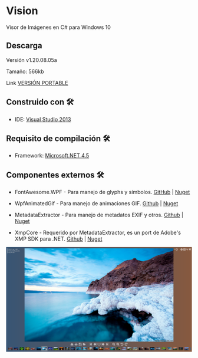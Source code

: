 # Vision
Visor de Imágenes en C# para Windows 10

## Descarga
Versión v1.20.08.05a

Tamaño: 566kb

Link [VERSIÓN PORTABLE](https://github.com/LeodevCL/Vision/raw/master/Vision_1_20_08_5.zip)

## Construido con 🛠️

* IDE: [Visual Studio 2013](https://visualstudio.microsoft.com/es/)

## Requisito de compilación 🛠️

* Framework: [Microsoft.NET 4.5](https://www.microsoft.com/es-cl/download/details.aspx?id=30653)

## Componentes externos 🛠️

* FontAwesome.WPF - Para manejo de glyphs y símbolos. [GitHub](https://github.com/charri/Font-Awesome-WPF) | [Nuget](https://www.nuget.org/packages/FontAwesome.WPF/)

* WpfAnimatedGif - Para manejo de animaciones GIF. [Github](https://github.com/XamlAnimatedGif/WpfAnimatedGif) | [Nuget](https://www.nuget.org/packages/WpfAnimatedGif)

* MetadataExtractor - Para manejo de metadatos EXIF y otros. [Github](https://github.com/drewnoakes/metadata-extractor-dotnet) | [Nuget](https://www.nuget.org/packages/MetadataExtractor/)

* XmpCore - Requerido por MetadataExtractor, es un port de Adobe's XMP SDK para .NET. [Github](https://github.com/drewnoakes/xmp-core-dotnet/) | [Nuget](https://www.nuget.org/packages/XmpCore/)

![Vision MainWindow](https://raw.githubusercontent.com/LeodevCL/Vision/master/Vision/example02.png)




